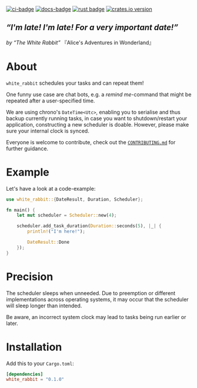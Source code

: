[![ci-badge][]][ci] [![docs-badge][]][docs] [![rust badge]][rust link] [![crates.io version]][crates.io link]

## *“I'm late! I'm late! For a very important date!”*
*by “The White Rabbit”* 『Alice's Adventures in Wonderland』

# About

`white_rabbit` schedules your tasks and can repeat them!

One funny use case are chat bots, e.g. a *remind me*-command that might be
repeated after a user-specified time.

We are using chrono's `DateTime<Utc>`, enabling you to serialise and thus backup currently
running tasks, in case you want to shutdown/restart your application,
constructing a new scheduler is doable. However, please make sure your internal
clock is synced.

Everyone is welcome to contribute, check out
the [`CONTRIBUTING.md`](CONTRIBUTING.md) for further guidance.

# Example
Let's have a look at a code-example:

```rust
use white_rabbit::{DateResult, Duration, Scheduler};

fn main() {
    let mut scheduler = Scheduler::new(4);

    scheduler.add_task_duration(Duration::seconds(5), |_| {
        println!("I'm here!");

        DateResult::Done
    });
}
```

# Precision

The scheduler sleeps when unneeded. Due to preemption or different
implementations across operating systems, it may occur that the scheduler will
sleep longer than intended.

Be aware, an incorrect system clock may lead to tasks being run earlier or
later.

# Installation
Add this to your `Cargo.toml`:

```toml
[dependencies]
white_rabbit = "0.1.0"
```

[ci]: https://dev.azure.com/lakeware/white_rabbit/_build?definitionId=7
[ci-badge]: https://img.shields.io/azure-devops/build/lakeware/dfa18c4f-23ad-4c36-810f-144481ab4c93/7/master.svg?style=flat-square

[docs-badge]: https://img.shields.io/badge/docs-online-5023dd.svg?style=flat-square&colorB=32b6b7
[docs]: https://docs.rs/white_rabbit

[rust badge]: https://img.shields.io/badge/rust-1.34.1+-93450a.svg?style=flat-square&colorB=ff9a0d
[rust link]: https://blog.rust-lang.org/2019/04/25/Rust-1.34.1.html

[crates.io link]: https://crates.io/crates/white_rabbit
[crates.io version]: https://img.shields.io/crates/v/white_rabbit.svg?style=flat-square&colorB=dfccc7
